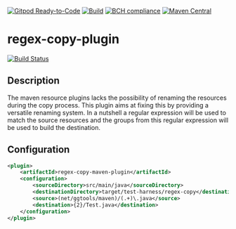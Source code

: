 [![Gitpod Ready-to-Code](https://img.shields.io/badge/Gitpod-Ready--to--Code-blue?logo=gitpod)](https://gitpod.io/#https://github.com/zg2pro/regex-copy-plugin) 
[![Build](https://travis-ci.org/zg2pro/regex-copy-plugin.svg?branch=master)](https://travis-ci.org/zg2pro/regex-copy-plugin)
[![BCH compliance](https://bettercodehub.com/edge/badge/zg2pro/regex-copy-plugin?branch=master)](https://bettercodehub.com/)
[![Maven Central](https://maven-badges.herokuapp.com/maven-central/com.github.zg2pro.copy/regex-copy-plugin/badge.svg)](https://maven-badges.herokuapp.com/maven-central/com.github.zg2pro.copy/regex-copy-plugin)


# regex-copy-plugin

[![Build Status](https://travis-ci.org/ggtools/regex-copy-plugin.svg?branch=master)](https://travis-ci.org/ggtools/regex-copy-plugin)

## Description

The maven resource plugins lacks the possibility of renaming the resources during the copy process. This plugin aims at fixing this by providing a versatile renaming system. In a nutshell a regular expression will be used to match the source resources and the groups from this regular expression will be used to build the destination.

## Configuration

```xml
<plugin>
    <artifactId>regex-copy-maven-plugin</artifactId>
    <configuration>
        <sourceDirectory>src/main/java</sourceDirectory>
        <destinationDirectory>target/test-harness/regex-copy</destinationDirectory>
        <source>(net/ggtools/maven)/(.+)\.java</source>
        <destination>{2}/Test.java</destination>
    </configuration>
</plugin>
```

